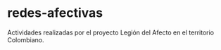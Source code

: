 # redes-afectivas
Actividades realizadas por el proyecto Legión del Afecto en el territorio Colombiano.
